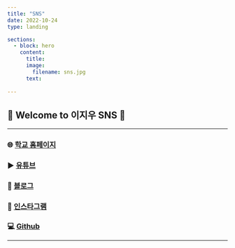 ```yaml
---
title: "SNS"
date: 2022-10-24
type: landing

sections:
  - block: hero
    content:
      title:
      image:
        filename: sns.jpg
      text:
  
---
```


## 🌟 Welcome to **이지우** SNS 🌟

---

### 🌐 [학교 홈페이지](https://csai.jbnu.ac.kr)

### ▶️ [유튜브](https://youtube.com/channel/UC6IHApRXqr04NoG6cZYWkjg?si=8AbtlfreJzhk4oP6)

### 📝 [블로그](https://blog.naver.com/wldnek03)

### 📸 [인스타그램](https://www.instagram.com/easy._.cow?igsh=MTZtN3lodnUwMjk5cw%3D%3D&utm_source=qr)

### 💻 [Github](https://github.com/wldnek03)

---
